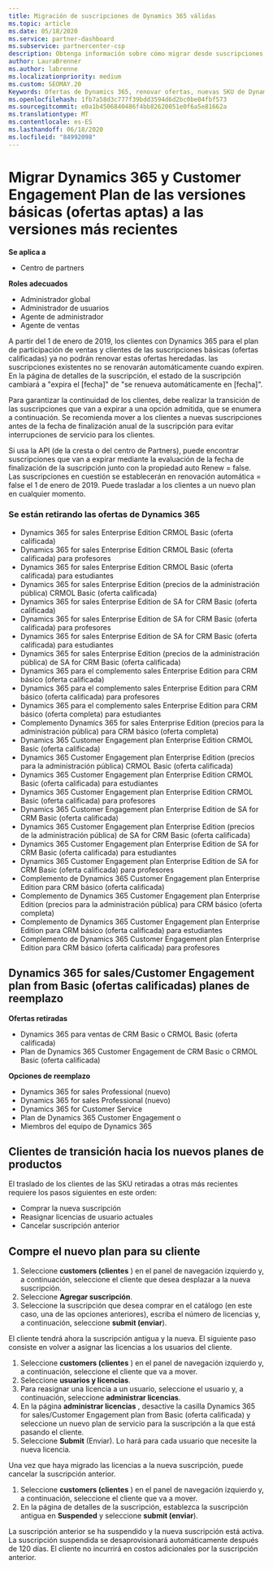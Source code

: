 ```yaml
---
title: Migración de suscripciones de Dynamics 365 válidas
ms.topic: article
ms.date: 05/18/2020
ms.service: partner-dashboard
ms.subservice: partnercenter-csp
description: Obtenga información sobre cómo migrar desde suscripciones básicas de Dynamics 365 a una nueva suscripción antes de que expiren las suscripciones existentes.
author: LauraBrenner
ms.author: labrenne
ms.localizationpriority: medium
ms.custom: SEOMAY.20
Keywords: Ofertas de Dynamics 365, renovar ofertas, nuevas SKU de Dynamics 365
ms.openlocfilehash: 1fb7a58d3c777f39bdd3594d6d2bc0be04fbf573
ms.sourcegitcommit: e0a1b4506840486f4bb82620051e0f6a5e81662a
ms.translationtype: MT
ms.contentlocale: es-ES
ms.lasthandoff: 06/18/2020
ms.locfileid: "84992098"
---
```

# <a name="migrate-dynamics-365-and-customer-engagement-plan-from-basic-qualified-offers-to-newer-versions"></a>Migrar Dynamics 365 y Customer Engagement Plan de las versiones básicas (ofertas aptas) a las versiones más recientes

**Se aplica a**

-  Centro de partners

**Roles adecuados**
-   Administrador global
-   Administrador de usuarios
-   Agente de administrador
-   Agente de ventas

A partir del 1 de enero de 2019, los clientes con Dynamics 365 para el plan de participación de ventas y clientes de las suscripciones básicas (ofertas calificadas) ya no podrán renovar estas ofertas heredadas. las suscripciones existentes no se renovarán automáticamente cuando expiren. En la página de detalles de la suscripción, el estado de la suscripción cambiará a "expira el [fecha]" de "se renueva automáticamente en [fecha]". 

Para garantizar la continuidad de los clientes, debe realizar la transición de las suscripciones que van a expirar a una opción admitida, que se enumera a continuación. Se recomienda mover a los clientes a nuevas suscripciones antes de la fecha de finalización anual de la suscripción para evitar interrupciones de servicio para los clientes.

Si usa la API (de la cresta o del centro de Partners), puede encontrar suscripciones que van a expirar mediante la evaluación de la fecha de finalización de la suscripción junto con la propiedad auto Renew = false. Las suscripciones en cuestión se establecerán en renovación automática = false el 1 de enero de 2019. Puede trasladar a los clientes a un nuevo plan en cualquier momento. 

### <a name="the-dynamics-365-offers-being-retired"></a>Se están retirando las ofertas de Dynamics 365

- Dynamics 365 for sales Enterprise Edition CRMOL Basic (oferta calificada)
- Dynamics 365 for sales Enterprise Edition CRMOL Basic (oferta calificada) para profesores
- Dynamics 365 for sales Enterprise Edition CRMOL Basic (oferta calificada) para estudiantes
- Dynamics 365 for sales Enterprise Edition (precios de la administración pública) CRMOL Basic (oferta calificada)
- Dynamics 365 for sales Enterprise Edition de SA for CRM Basic (oferta calificada)
- Dynamics 365 for sales Enterprise Edition de SA for CRM Basic (oferta calificada) para profesores
- Dynamics 365 for sales Enterprise Edition de SA for CRM Basic (oferta calificada) para estudiantes
- Dynamics 365 for sales Enterprise Edition (precios de la administración pública) de SA for CRM Basic (oferta calificada)
- Dynamics 365 para el complemento sales Enterprise Edition para CRM básico (oferta calificada)
- Dynamics 365 para el complemento sales Enterprise Edition para CRM básico (oferta calificada) para profesores
- Dynamics 365 para el complemento sales Enterprise Edition para CRM básico (oferta completa) para estudiantes
- Complemento Dynamics 365 for sales Enterprise Edition (precios para la administración pública) para CRM básico (oferta completa)
- Dynamics 365 Customer Engagement plan Enterprise Edition CRMOL Basic (oferta calificada)
- Dynamics 365 Customer Engagement plan Enterprise Edition (precios para la administración pública) CRMOL Basic (oferta calificada)
- Dynamics 365 Customer Engagement plan Enterprise Edition CRMOL Basic (oferta calificada) para estudiantes
- Dynamics 365 Customer Engagement plan Enterprise Edition CRMOL Basic (oferta calificada) para profesores
- Dynamics 365 Customer Engagement plan Enterprise Edition de SA for CRM Basic (oferta calificada)
- Dynamics 365 Customer Engagement plan Enterprise Edition (precios de la administración pública) de SA for CRM Basic (oferta calificada)
- Dynamics 365 Customer Engagement plan Enterprise Edition de SA for CRM Basic (oferta calificada) para estudiantes
- Dynamics 365 Customer Engagement plan Enterprise Edition de SA for CRM Basic (oferta calificada) para profesores
- Complemento de Dynamics 365 Customer Engagement plan Enterprise Edition para CRM básico (oferta calificada)
- Complemento de Dynamics 365 Customer Engagement plan Enterprise Edition (precios para la administración pública) para CRM básico (oferta completa)
- Complemento de Dynamics 365 Customer Engagement plan Enterprise Edition para CRM básico (oferta calificada) para estudiantes
- Complemento de Dynamics 365 Customer Engagement plan Enterprise Edition para CRM básico (oferta calificada) para profesores



## <a name="dynamics-365-for-sales-customer-engagement-plan-from-basic-qualified-offers-replacement-plans"></a>Dynamics 365 for sales/Customer Engagement plan from Basic (ofertas calificadas) planes de reemplazo

**Ofertas retiradas**   

- Dynamics 365 para ventas de CRM Basic o CRMOL Basic (oferta calificada)
- Plan de Dynamics 365 Customer Engagement de CRM Basic o CRMOL Basic (oferta calificada)

**Opciones de reemplazo**
- Dynamics 365 for sales Professional (nuevo)
- Dynamics 365 for sales Professional (nuevo)
- Dynamics 365 for Customer Service
- Plan de Dynamics 365 Customer Engagement o
- Miembros del equipo de Dynamics 365



## <a name="transition-customers-to-new-product-plans"></a>Clientes de transición hacia los nuevos planes de productos

El traslado de los clientes de las SKU retiradas a otras más recientes requiere los pasos siguientes en este orden:

- Comprar la nueva suscripción
- Reasignar licencias de usuario actuales
- Cancelar suscripción anterior

## <a name="purchase-the-new-plan-for-your-customer"></a>Compre el nuevo plan para su cliente

1. Seleccione **customers (clientes** ) en el panel de navegación izquierdo y, a continuación, seleccione el cliente que desea desplazar a la nueva suscripción.
2. Seleccione **Agregar suscripción**.
3. Seleccione la suscripción que desea comprar en el catálogo (en este caso, una de las opciones anteriores), escriba el número de licencias y, a continuación, seleccione **submit (enviar**). 

El cliente tendrá ahora la suscripción antigua y la nueva. El siguiente paso consiste en volver a asignar las licencias a los usuarios del cliente.

1. Seleccione **customers (clientes** ) en el panel de navegación izquierdo y, a continuación, seleccione el cliente que va a mover.
2. Seleccione **usuarios y licencias**.
3. Para reasignar una licencia a un usuario, seleccione el usuario y, a continuación, seleccione **administrar licencias**. 
4. En la página **administrar licencias** , desactive la casilla Dynamics 365 for sales/Customer Engagement plan from Basic (oferta calificada) y seleccione un nuevo plan de servicio para la suscripción a la que está pasando el cliente. 
5. Seleccione **Submit** (Enviar). Lo hará para cada usuario que necesite la nueva licencia. 

Una vez que haya migrado las licencias a la nueva suscripción, puede cancelar la suscripción anterior. 

1. Seleccione **customers (clientes** ) en el panel de navegación izquierdo y, a continuación, seleccione el cliente que va a mover.
2. En la página de detalles de la suscripción, establezca la suscripción antigua en **Suspended** y seleccione **submit (enviar**).

La suscripción anterior se ha suspendido y la nueva suscripción está activa. La suscripción suspendida se desaprovisionará automáticamente después de 120 días. El cliente no incurrirá en costos adicionales por la suscripción anterior.
 

 



